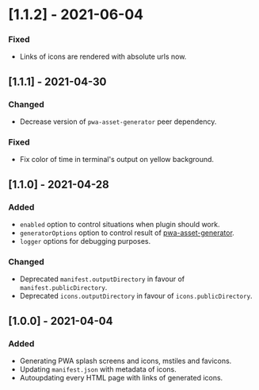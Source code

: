 # [1.1.2] - 2021-06-04

### Fixed

- Links of icons are rendered with absolute urls now.

## [1.1.1] - 2021-04-30

### Changed

- Decrease version of `pwa-asset-generator` peer dependency.

### Fixed

- Fix color of time in terminal's output on yellow background.

## [1.1.0] - 2021-04-28

### Added

- `enabled` option to control situations when plugin should work.
- `generatorOptions` option to control result of [pwa-asset-generator](https://github.com/onderceylan/pwa-asset-generator).
- `logger` options for debugging purposes.

### Changed

- Deprecated `manifest.outputDirectory` in favour of `manifest.publicDirectory`.
- Deprecated `icons.outputDirectory` in favour of `icons.publicDirectory`.

## [1.0.0] - 2021-04-04

### Added

- Generating PWA splash screens and icons, mstiles and favicons.
- Updating `manifest.json` with metadata of icons.
- Autoupdating every HTML page with links of generated icons.
